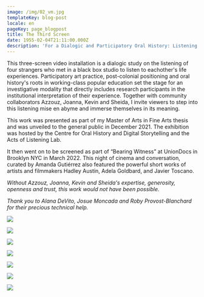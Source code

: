 ```yaml
---
image: /img/02_vm.jpg
templateKey: blog-post
locale: en
pageKey: page_blogpost
title: The Third Screen
date: 1955-02-04T21:11:00.000Z
description: 'For a Dialogic and Participatory Oral History: Listening to a Stranger'
---
```

This three-screen video installation is a dialogic study on the listening of four strangers who met in a black box studio to listen to eachother's life experiences. Participatory art practice, post-colonial positioning and oral history's roots in working-class popular education set the stage for an investigative modality that directly includes research participants in the institutional interpretation of their experience. Together with community collaborators Azzouz, Joanna, Kevin and Sheida, I invite viewers to step into this listening mise en abyme and immerse themselves in its meaning.

This work was presented as part of my Master of Arts in Fine Arts thesis and was unveiled to the general public in December 2021. The exhibition was hosted by the Centre for Oral History and Digital Storytelling and the Acts of Listening Lab.

It then went on to be screened as part of “Bearing Witness” at UnionDocs in Brooklyn NYC in March 2022. This night of cinema and conversation, curated by Amanda Gutiérrez also featured the powerful short works of artists and filmmakers Hadley Austin, Adela Goldbard, and Javier Toscano.

_Without Azzouz, Joanna, Kevin and Sheida's expertise, generosity, openness and trust, this work would not have been possible._

_Thank you to Alana DeVito, Josue Moncada and Roby Provost-Blanchard for their precious technical help._  

![](/img/screen-shot-2021-11-07-at-6.50.53-pm.jpeg)

![](/img/screen-shot-2022-01-25-at-12.31.06-pm.jpeg)

![](/img/screen-shot-2021-11-07-at-6.57.39-pm.jpeg)

![](/img/screen-shot-2022-01-25-at-12.32.34-pm.jpeg)

![](/img/screen-shot-2022-01-25-at-12.12.38-pm.jpeg)

![](/img/screen-shot-2021-11-08-at-5.56.40-pm.jpeg)

![](/img/person_in_common_veronica_mockler_event_green_in.jpeg)
